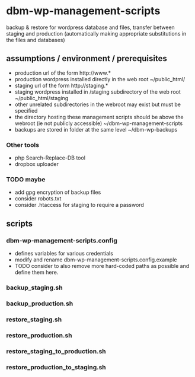 # dbm-wp-management-scripts
backup & restore for wordpress database and files, transfer between staging and production (automatically making appropriate substitutions in the files and databases)

## assumptions / environment / prerequisites ##
- production url of the form
http://www.*
- production wordpress installed directly in the web root
~/public_html/
- staging url of the form
http://staging.*
- staging wordpress installed in /staging subdirectory of the web root ~/public_html/staging
- other unrelated subdirectories in the webroot may exist but must be specified
- the directory hosting these management scripts should be above the webroot (ie not publicly accessible) ~/dbm-wp-management-scripts
- backups are stored in folder at the same level ~/dbm-wp-backups

### Other tools ###
- php Search-Replace-DB tool
- dropbox uploader

### TODO maybe ###
- add gpg encryption of backup files
- consider robots.txt
- consider .htaccess for staging to require a password

## scripts ##

### dbm-wp-management-scripts.config ###
- defines variables for various credentials
- modify and rename dbm-wp-management-scripts.config.example 
- TODO consider to also remove more hard-coded paths as possible and define them here.

### backup_staging.sh ###

### backup_production.sh ###

### restore_staging.sh ###

### restore_production.sh ###

### restore_staging_to_production.sh ###

### restore_production_to_staging.sh ###






